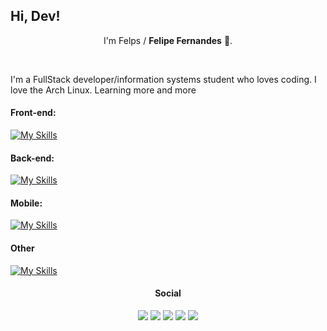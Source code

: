 ## Hi, Dev! 

<p align="center">
  I'm Felps / <strong>Felipe Fernandes</strong> 👋.  
</p>
<br>

<p> I'm a FullStack developer/information systems student who loves coding. I love the Arch Linux. Learning more and more</p>

<h4>Front-end:</h4>

[![My Skills](https://skillicons.dev/icons?i=html,css,js,bootstrap,figma,jquery,ps)](https://skillicons.dev)

<h4>Back-end:</h4>

[![My Skills](https://skillicons.dev/icons?i=nodejs,py,postgres)](https://skillicons.dev)

<h4>Mobile:</h4>

[![My Skills](https://skillicons.dev/icons?i=androidstudio,flutter,kotlin)](https://skillicons.dev)

<h4>Other</h4>

[![My Skills](https://skillicons.dev/icons?i=aws,git,github,linux,stackoverflow,vscode)](https://skillicons.dev)



<div align="center"> 
  <h4>Social</h4>
  <a href="http://api.whatsapp.com/send?phone=+5533998607407" target="blank"><img src="https://github.com/dmhendricks/signature-social-icons/blob/master/icons/round-flat-filled/50px/whatsapp.png" target="_blank"></a>
  <a href="https://www.instagram.com/fhelps11/" target="_blank"><img src="https://github.com/dmhendricks/signature-social-icons/blob/master/icons/round-flat-filled/50px/instagram.png" target="blank"></a>
 	<a href="#" target="blank"><img src="https://github.com/dmhendricks/signature-social-icons/blob/master/icons/round-flat-filled/50px/discord.png" target="blank"></a>
 <a href="https://www.twitch.tv/felipefer_" target="_blank"><img src="https://github.com/dmhendricks/signature-social-icons/blob/master/icons/round-flat-filled/50px/twitch.png" target="_blank"></a>  
  <a href="" target="blank"><img src="https://github.com/dmhendricks/signature-social-icons/blob/master/icons/round-flat-filled/50px/linkedin.png" target="_blank"></a> 
 
</div>
<br>
